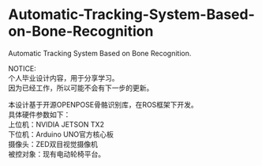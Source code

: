 # Automatic-Tracking-System-Based-on-Bone-Recognition  
Automatic Tracking System Based on Bone Recognition.  

NOTICE:  
个人毕业设计内容，用于分享学习。  
因为已经工作，所以可能不会有下一步的更新。  


本设计基于开源OPENPOSE骨骼识别库，在ROS框架下开发。  
具体硬件参数如下：  
上位机：NVIDIA JETSON TX2  
下位机：Arduino UNO官方核心板  
摄像头：ZED双目视觉摄像机  
被控对象：现有电动轮椅平台。  
